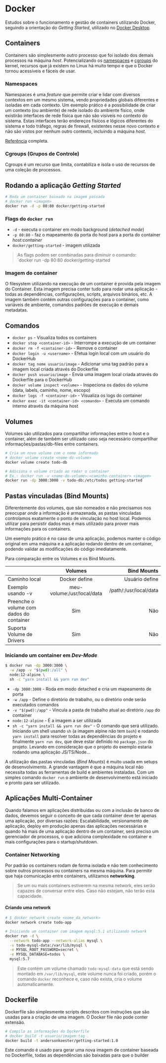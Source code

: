 # Docker

Estudos sobre o funcionamento e gestão de containers utilizando Docker, seguindo a orientação do *Getting Started*, 
utilizado no [Docker Desktop](https://www.docker.com/products/docker-desktop).

## Containers
Containers são simplesmente outro processo que foi isolado dos demais processos na máquina *host*. Potencializando os [namespaces](#namespaces) e [cgroups](#cgroups) do kernel, recursos que já existem no Linux há muito tempo e que o Docker tornou acessíveis e fáceis de usar.

### <a name="namespaces"></a> Namespaces
Namespaces é uma *feature* que permite criar e lidar com diversos contextos em um mesmo sistema, vendo propriedades
globais diferentes e isoladas em cada contexto. Um exemplo prático é a possibilidade de criar um contexto (ou ambiente) de rede isolado do ambiente físico, onde existirão interfaces de rede física que não são visíveis no contexto do sistema. Estas interfaces terão endereços físicos e lógicos diferentes do sistema e todo tráfego, regras de firewall, existentes nesse novo contexto e não são vistos por nenhum outro contexto, incluindo a máquina *host*.

[Referência](https://medium.com/@lets00/namespace-14c4e64d0559) completa.

### <a name="cgroups"></a> Cgroups (Grupos de Controle)
Cgroups é um recurso que limita, contabiliza e isola o uso de recursos de uma coleção de processos.

## Rodando a aplicação *Getting Started*
```sh
# Roda um container baseado na imagem passada
# docker run <imagem>
docker run -d -p 80:80 docker/getting-started
```

### Flags do `docker run`
- `-d` - executa o container em modo background (*detached mode*)
- `-p 80:80` - faz o mapeamento da porta do host para a porta do container *host:container*
- `docker/getting-started` - imagem utilizada

> As flags podem ser combinadas para diminuir o comando: <br>
> `docker run -dp 80:80 docker/getting-started

### Imagem do container
O filesystem utilizando na execução de um container é provida pela imagem do Container. Esta imagem precisa conter tudo para rodar uma aplicação - todas as dependências, configurações, scripts, arquivos binários, etc. A imagem também contém outras configurações para o container, como variáveis de ambiente, comandos padrões de execução e demais metadatas.

## Comandos
- `docker ps` - Visualiza todos os containers
- `docker stop <container-id>` - Interrompe a execução de um container
- `docker rm -f <container-id>` - Remove o container
- `docker login -u <username>` - Efetua login local com um usuário do DockerHub
- `docker tag nome usuario/image` - Adicionar uma tag padrão para a imagem local criada através do Dockerfile
- `docker push usuario/image` - Envia uma imagem local criada através do Dockerfile para o DockerHub
- `docker volume inspect <volume>` - Inspeciona os dados do volume (data, labels, caminho, nome, escopo)
- `docker logs -f <container-id>` - Visualiza os logs do container
- `docker exec -it <container-id> <comando>` - Executa um comando interno através da máquina host

## Volumes
Volumes são utilizados para compartilhar informações entre o host e o container, além de também ser utilizado caso seja necessário compartilhar informações/pastas/db-files entre containers.

```sh
# Cria um novo volume com o nome informado
# docker volume create <nome-do-volume>
docker volume create todo-db

# Adiciona o volume criado ao rodar o container
# Ex.: docker run -v <nome-do-volume>:<caminho-container> <imagem>
docker run -dp 3000:3000 -v todo-db:/etc/todos getting-started
```

## Pastas vinculadas (Bind Mounts)
Diferentemente dos volumes, que são nomeados e não precisamos nos preocupar *onde* a informação é armazenada, as pastas vinculadas controlamos exatamente o ponto de vinculação no host local. Podemos utilizar para persistir dados mas é mais utilizado para prover mais informações para os containers.

Um exemplo prático é no caso de uma aplicação, podemos manter o código original em uma máquina e a aplicação rodando dentro de um container, podendo validar as modificações do código imediatamente.

Para comparação entre os Volumes e os Bind Mounts.

|                        | Volumes                         | Bind Mounts            |
| ---------------------- |:-------------------------------:| ----------------------:|
| Caminho local          | Docker define                   | Usuário define         |
| Exemplo usando -v      | meu-volume:/usr/local/data      | /path/:/usr/local/data |
| Preenche o volume com <br>dados do container | Sim       | Não                    |
| Suporta Volume de Drivers | Sim                          | Não                    |

### Iniciando um container em *Dev-Mode*
```sh
$ docker run -dp 3000:3000 \
  -w /app -v "$(pwd):/all" \
  node:12-alpine \
  sh -c "yarn install && yarn run dev"
```
- `-dp 3000:3000` - Roda em modo detached e cria um mapeamento de porta
- `-w /app` - Define o diretório de trabalho, ou o diretório onde serão executados comandos
- `-v "$(pwd):/app"` - Vincula a pasta de trabalho atual ao diretório `/app` do container
- `node:12-alpine` - É a imagem a ser utilizada
- `sh -c "yarn install && yarn run dev"` - O comando que será utilizado. Iniciando um shell usando `sh` (a imagem alpine não tem `bash`) e rodando `yarn install` para resolver todas as dependências do projeto e finalmente `yarn run dev`, que deve estar definido no `package.json` do projeto. Levando em consideração que o projeto do exemplo estaria rodando uma aplicação JS/TS/Node...

A utilização das pastas vinculadas (*Bind Mounts*) é muito usada em setups de desenvolvimento. A grande vantagem é que a máquina local não necessita todas as ferramentas de build e ambientes instaladas. Com um simples comando `docker run` o ambiente de desenvolvimento está iniciado e pronto para ser utilizado.

## Aplicações Multi-Container
Quando falamos em aplicações distribuídas ou com a inclusão de banco de dados, devemos seguir o conceito de que cada container deve ter apenas uma aplicação, por diversas razões: Escalabilidade, versionamento de aplicação, deploy em produção apenas das aplicações necessárias e quando há mais de uma aplicação dentro de um container, será preciso um gerenciador de processos, o que adiciona complexidade no container e mais configurações para o startup/shutdown.

### Container Networking
Por padrão os containers rodam de forma isolada e não tem conhecimento sobre outros processos ou containers na mesma máquina. Para permitir que haja comunicação entre containers, utilizamos **networking**.

> Se um ou mais containers estiverem na mesma network, eles serão capazes de conversar entre eles. Caso não estejam, não terão esta capacidade.

#### Criando uma network
```sh
# $ docker network create <nome_da_network>
docker network create todo-app

# Iniciando um container com imagem mysql:5.1 utilizando network
docker run -d \
  --network todo-app --network-alias mysql \
  -v todo-mysql-data:/var/lib/mysql \
  -e MYSQL_ROOT_PASSWORD=secret \
  -e MYSQL_DATABASE=todos \
  mysql:5.7
```
> Este contém um volume chamado `todo-mysql-data` que está sendo montado em `/var/lib/mysql`, este volume nunca foi criado, porém o comando `docker` reconhece e, caso não exista, cria o volume automaticamente.

## Dockerfile
Dockerfile são simplesmente scripts descritos com instruções que são usadas para a criação de uma imagem.
O Docker file não pode conter extensão.

```sh
# Compila as informações do Dockerfile
# docker build -t usuario/imagem:tag .
docker build -t andersonkoester/getting-started:1.0
```
Este comando é usado para gerar uma nova imagem de container baseada no Dockerfile, todas as dependências são baixadas para que o builder 
